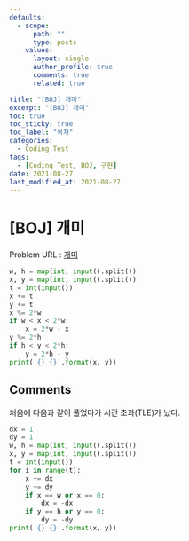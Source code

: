 ```yaml
---
defaults:
  - scope:
      path: ""
      type: posts
    values:
      layout: single
      author_profile: true
      comments: true
      related: true

title: "[BOJ] 개미"
excerpt: "[BOJ] 개미"
toc: true
toc_sticky: true
toc_label: "목차"
categories:
  - Coding Test
tags:
  - [Coding Test, BOJ, 구현]
date: 2021-08-27
last_modified_at: 2021-08-27
---
```

# [BOJ] 개미

Problem URL : [개미](https://www.acmicpc.net/problem/10158)

```python
w, h = map(int, input().split())
x, y = map(int, input().split())
t = int(input())
x += t
y += t
x %= 2*w
if w < x < 2*w:
    x = 2*w - x
y %= 2*h
if h < y < 2*h:
    y = 2*h - y
print('{} {}'.format(x, y))
```

## Comments
처음에 다음과 같이 풀었다가 시간 초과(TLE)가 났다.
```python
dx = 1
dy = 1
w, h = map(int, input().split())
x, y = map(int, input().split())
t = int(input())
for i in range(t):
    x += dx
    y += dy
    if x == w or x == 0:
        dx = -dx
    if y == h or y == 0:
        dy = -dy
print('{} {}'.format(x, y))
```